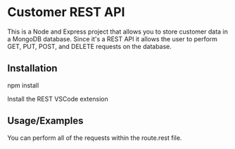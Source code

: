 
# Customer REST API

This is a Node and Express project that allows you to store customer data in a MongoDB database. Since it's a REST API it allows the user to perform GET, PUT, POST, and DELETE requests on the database.

## Installation

npm install

Install the REST VSCode extension
## Usage/Examples

You can perform all of the requests within the route.rest file.
